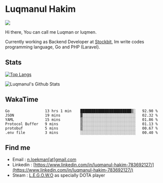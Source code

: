 
# Luqmanul Hakim

![](https://komarev.com/ghpvc/?username=luqman-v1)

Hi there, You can call me Luqman or luqmen.

Currently working as Backend Developer at [Stockbit](https://stockbit.com/), Im write codes programming language, Go and PHP (Laravel).
## Stats

[![Top Langs](https://github-readme-stats.vercel.app/api/top-langs/?username=luqman-v1&layout=compact)](https://github.com/anuraghazra/github-readme-stats)

![Luqmanul's Github Stats](https://github-readme-stats.vercel.app/api?username=luqman-v1&show_icons=true)


## WakaTime 

<!--START_SECTION:waka-->

```text
Go                13 hrs 1 min    ███████████████████████▒░   92.90 %
JSON              19 mins         ▓░░░░░░░░░░░░░░░░░░░░░░░░   02.32 %
YAML              15 mins         ▒░░░░░░░░░░░░░░░░░░░░░░░░   01.86 %
Protocol Buffer   9 mins          ▒░░░░░░░░░░░░░░░░░░░░░░░░   01.13 %
protobuf          5 mins          ▒░░░░░░░░░░░░░░░░░░░░░░░░   00.67 %
.env file         3 mins          ░░░░░░░░░░░░░░░░░░░░░░░░░   00.40 %
```

<!--END_SECTION:waka-->


## Find me 

- Email : [n.loekman[at]gmail.com](mailto:n.loekman@gmail.com)
- Linkedin : [https://www.linkedin.com/in/luqmanul-hakim-783692127/](https://www.linkedin.com/in/luqmanul-hakim-783692127/)
- Steam : [L.E.G.O.W.O](https://steamcommunity.com/id/fuukmans) as specially DOTA player



